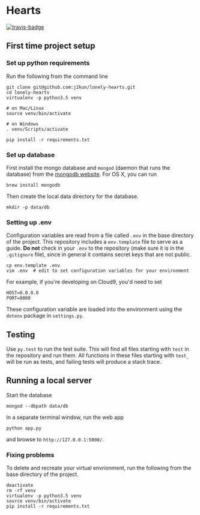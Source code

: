 # Hearts
[![travis-badge](https://travis-ci.org/j2kun/lonely-hearts.svg?branch=master)](https://travis-ci.org/j2kun/lonely-hearts)

## First time project setup

### Set up python requirements

Run the following from the command line

```
git clone git@github.com:j2kun/lonely-hearts.git
cd lonely-hearts
virtualenv -p python3.5 venv  

# on Mac/Linux
source venv/bin/activate

# on Windows
. venv/Scripts/activate

pip install -r requirements.txt
```

### Set up database

First install the mongo database and `mongod` (daemon that runs the database)
from the [mongodb website](https://www.mongodb.com/). For OS X, you can run

```
brew install mongodb
```

Then create the local data directory for the database.

```
mkdir -p data/db
```

### Setting up .env

Configuration variables are read from a file called `.env` in the base
directory of the project. This repository includes a `env.template` file to
serve as a guide. **Do not** check in your `.env` to the repository (make sure
it is in the `.gitignore` file), since in general it contains secret keys that
are not public.

```
cp env.template .env
vim .env  # edit to set configuration variables for your environment
```

For example, if you're developing on Cloud9, you'd need to set

```
HOST=0.0.0.0
PORT=8080
```

These configuration variable are loaded into the environment using the `dotenv`
package in `settings.py`.


## Testing

Use `py.test` to run the test suite. This will find all files starting with
`test` in the repository and run them. All functions in these files starting
with `test_` will be run as tests, and failing tests will produce a stack
trace.

## Running a local server

Start the database

```
mongod --dbpath data/db
```

In a separate terminal window, run the web app

```
python app.py
```

and browse to `http://127.0.0.1:5000/`.

### Fixing problems

To delete and recreate your virtual envrionment, run the following
from the base directory of the project.

```
deactivate
rm -rf venv
virtualenv -p python3.5 venv
source venv/bin/activate
pip install -r requirements.txt
```
